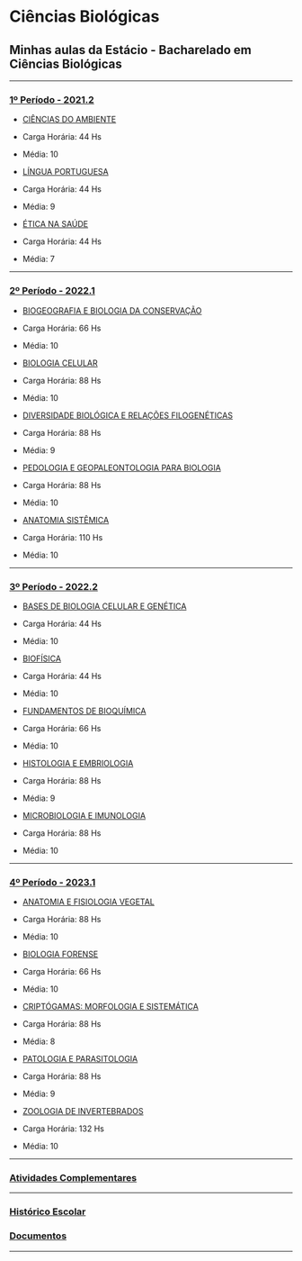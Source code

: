 # Ciências Biológicas

## Minhas aulas da Estácio - Bacharelado em Ciências Biológicas

---

### [1º Período - 2021.2](https://github.com/Lelebertoldi/aulas_biologia/tree/main/2021.2)

- [CIÊNCIAS DO AMBIENTE](https://github.com/Lelebertoldi/aulas_biologia/tree/main/2021.2/CI%C3%8ANCIAS%20DO%20AMBIENTE)

 - Carga Horária: 44 Hs

 - Média: 10

- [LÍNGUA PORTUGUESA](https://github.com/Lelebertoldi/aulas_biologia/tree/main/2021.2/L%C3%8DNGUA%20PORTUGUESA)

 - Carga Horária: 44 Hs

 - Média: 9

- [ÉTICA NA SAÚDE](https://github.com/Lelebertoldi/aulas_biologia/tree/main/2021.2/%C3%89TICA%20NA%20SA%C3%9ADE)

 - Carga Horária: 44 Hs

 - Média: 7

---

### [2º Período - 2022.1](https://github.com/Lelebertoldi/aulas_biologia/tree/main/2022.1)

- [BIOGEOGRAFIA E BIOLOGIA DA CONSERVAÇÃO](https://github.com/Lelebertoldi/aulas_biologia/tree/main/2022.1/BIOGEOGRAFIA%20E%20BIOLOGIA%20DA%20CONSERVA%C3%87%C3%83O)

 - Carga Horária: 66 Hs

 - Média: 10

- [BIOLOGIA CELULAR](https://github.com/Lelebertoldi/aulas_biologia/tree/main/2022.1/BIOLOGIA%20CELULAR)

 - Carga Horária: 88 Hs

 - Média: 10

- [DIVERSIDADE BIOLÓGICA E RELAÇÕES FILOGENÉTICAS](https://github.com/Lelebertoldi/aulas_biologia/tree/main/2022.1/DIVERSIDADE%20BIOL%C3%93GICA%20E%20RELA%C3%87%C3%95ES%20FILOGEN%C3%89TICAS)

 - Carga Horária: 88 Hs

 - Média: 9

- [PEDOLOGIA E GEOPALEONTOLOGIA PARA BIOLOGIA](https://github.com/Lelebertoldi/aulas_biologia/tree/main/2022.1/PEDOLOGIA%20E%20GEOPALEONTOLOGIA%20PARA%20BIOLOGIA)

 - Carga Horária: 88 Hs

 - Média: 10

- [ANATOMIA SISTÊMICA](https://github.com/Lelebertoldi/aulas_biologia/tree/main/2022.1/anatomia%20sistemica)

 - Carga Horária: 110 Hs

 - Média: 10

---

### [3º Período - 2022.2](https://github.com/Lelebertoldi/aulas_biologia/tree/main/2022.2)

- [BASES DE BIOLOGIA CELULAR E GENÉTICA](https://github.com/Lelebertoldi/aulas_biologia/tree/main/2022.2/BASES%20DE%20BIOLOGIA%20CELULAR%20E%20GEN%C3%89TICA%20-%20ok)

 - Carga Horária: 44 Hs

 - Média: 10

- [BIOFÍSICA](https://github.com/Lelebertoldi/aulas_biologia/tree/main/2022.2/BIOF%C3%8DSICA%20-%20ok)

 - Carga Horária: 44 Hs

 - Média: 10

- [FUNDAMENTOS DE BIOQUÍMICA](https://github.com/Lelebertoldi/aulas_biologia/tree/main/2022.2/FUNDAMENTOS%20DE%20BIOQU%C3%8DMICA%20-%20ok)

 - Carga Horária: 66 Hs

 - Média: 10

- [HISTOLOGIA E EMBRIOLOGIA](https://github.com/Lelebertoldi/aulas_biologia/tree/main/2022.2/Histologia%20e%20Embriologia%20-%20ok)

 - Carga Horária: 88 Hs

 - Média: 9

- [MICROBIOLOGIA E IMUNOLOGIA](https://github.com/Lelebertoldi/aulas_biologia/tree/main/2022.2/MICROBIOLOGIA%20E%20IMUNOLOGIA%20-%20ok)

 - Carga Horária: 88 Hs

 - Média: 10

---

### [4º Período - 2023.1](https://github.com/Lelebertoldi/aulas_biologia/tree/main/2023.1)

- [ANATOMIA E FISIOLOGIA VEGETAL](https://github.com/Lelebertoldi/aulas_biologia/tree/main/2023.1/Anatomia%20e%20Fisiologia%20Vegetal%20-%20ok)

 - Carga Horária: 88 Hs

 - Média: 10

- [BIOLOGIA FORENSE](https://github.com/Lelebertoldi/aulas_biologia/tree/main/2023.1/Biologia%20Forense%20-%20ok)

 - Carga Horária: 66 Hs

 - Média: 10

- [CRIPTÓGAMAS: MORFOLOGIA E SISTEMÁTICA](https://github.com/Lelebertoldi/aulas_biologia/tree/main/2023.1/Cript%C3%B3gamas%20Morfologia%20e%20Sistem%C3%A1tica%20-%20ok)

 - Carga Horária: 88 Hs

 - Média: 8

- [PATOLOGIA E PARASITOLOGIA](https://github.com/Lelebertoldi/aulas_biologia/tree/main/2023.1/Patologia%20e%20Parasitologia%20-%20ok)

 - Carga Horária: 88 Hs

 - Média: 9

- [ZOOLOGIA DE INVERTEBRADOS](https://github.com/Lelebertoldi/aulas_biologia/tree/main/2023.1/Zoologia%20de%20Invertebrados)

 - Carga Horária: 132 Hs

 - Média: 10

---

### [Atividades Complementares](https://github.com/Lelebertoldi/aulas_biologia/tree/main/Horas%20Complementares)

---

### [Histórico Escolar](https://github.com/Lelebertoldi/certificados/blob/main/Est%C3%A1cio/RVHE.pdf)

### [Documentos](https://github.com/Lelebertoldi/documentos/tree/main/Est%C3%A1cio)

---

